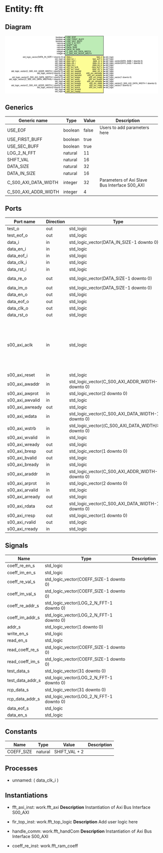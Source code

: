 # Entity: fft

## Diagram

![Diagram](fft.svg "Diagram")
## Generics

| Generic name         | Type    | Value | Description                                    |
| -------------------- | ------- | ----- | ---------------------------------------------- |
| USE_EOF              | boolean | false | Users to add parameters here                   |
| USE_FIRST_BUFF       | boolean | true  |                                                |
| USE_SEC_BUFF         | boolean | true  |                                                |
| LOG_2_N_FFT          | natural | 11    |                                                |
| SHIFT_VAL            | natural | 16    |                                                |
| DATA_SIZE            | natural | 32    |                                                |
| DATA_IN_SIZE         | natural | 16    |                                                |
| C_S00_AXI_DATA_WIDTH | integer | 32    | Parameters of Axi Slave Bus Interface S00_AXI  |
| C_S00_AXI_ADDR_WIDTH | integer | 4     |                                                |
## Ports

| Port name       | Direction | Type                                                  | Description                                                                                       |
| --------------- | --------- | ----------------------------------------------------- | ------------------------------------------------------------------------------------------------- |
| test_o          | out       | std_logic                                             |                                                                                                   |
| test_eof_o      | out       | std_logic                                             |                                                                                                   |
| data_i          | in        | std_logic_vector(DATA_IN_SIZE-1 downto 0)             | input data                                                                                        |
| data_en_i       | in        | std_logic                                             |                                                                                                   |
| data_eof_i      | in        | std_logic                                             |                                                                                                   |
| data_clk_i      | in        | std_logic                                             |                                                                                                   |
| data_rst_i      | in        | std_logic                                             |                                                                                                   |
| data_re_o       | out       | std_logic_vector(DATA_SIZE-1 downto 0)                | for the next component                                                                            |
| data_im_o       | out       | std_logic_vector(DATA_SIZE-1 downto 0)                |                                                                                                   |
| data_en_o       | out       | std_logic                                             |                                                                                                   |
| data_eof_o      | out       | std_logic                                             |                                                                                                   |
| data_clk_o      | out       | std_logic                                             |                                                                                                   |
| data_rst_o      | out       | std_logic                                             |                                                                                                   |
| s00_axi_aclk    | in        | std_logic                                             | User ports endsDo not modify the ports beyond this line Ports of Axi Slave Bus Interface S00_AXI  |
| s00_axi_reset   | in        | std_logic                                             |                                                                                                   |
| s00_axi_awaddr  | in        | std_logic_vector(C_S00_AXI_ADDR_WIDTH-1 downto 0)     |                                                                                                   |
| s00_axi_awprot  | in        | std_logic_vector(2 downto 0)                          |                                                                                                   |
| s00_axi_awvalid | in        | std_logic                                             |                                                                                                   |
| s00_axi_awready | out       | std_logic                                             |                                                                                                   |
| s00_axi_wdata   | in        | std_logic_vector(C_S00_AXI_DATA_WIDTH-1 downto 0)     |                                                                                                   |
| s00_axi_wstrb   | in        | std_logic_vector((C_S00_AXI_DATA_WIDTH/8)-1 downto 0) |                                                                                                   |
| s00_axi_wvalid  | in        | std_logic                                             |                                                                                                   |
| s00_axi_wready  | out       | std_logic                                             |                                                                                                   |
| s00_axi_bresp   | out       | std_logic_vector(1 downto 0)                          |                                                                                                   |
| s00_axi_bvalid  | out       | std_logic                                             |                                                                                                   |
| s00_axi_bready  | in        | std_logic                                             |                                                                                                   |
| s00_axi_araddr  | in        | std_logic_vector(C_S00_AXI_ADDR_WIDTH-1 downto 0)     |                                                                                                   |
| s00_axi_arprot  | in        | std_logic_vector(2 downto 0)                          |                                                                                                   |
| s00_axi_arvalid | in        | std_logic                                             |                                                                                                   |
| s00_axi_arready | out       | std_logic                                             |                                                                                                   |
| s00_axi_rdata   | out       | std_logic_vector(C_S00_AXI_DATA_WIDTH-1 downto 0)     |                                                                                                   |
| s00_axi_rresp   | out       | std_logic_vector(1 downto 0)                          |                                                                                                   |
| s00_axi_rvalid  | out       | std_logic                                             |                                                                                                   |
| s00_axi_rready  | in        | std_logic                                             |                                                                                                   |
## Signals

| Name             | Type                                     | Description |
| ---------------- | ---------------------------------------- | ----------- |
| coeff_re_en_s    | std_logic                                |             |
|  coeff_im_en_s   | std_logic                                |             |
| coeff_re_val_s   | std_logic_vector(COEFF_SIZE-1 downto 0)  |             |
|  coeff_im_val_s  | std_logic_vector(COEFF_SIZE-1 downto 0)  |             |
| coeff_re_addr_s  | std_logic_vector(LOG_2_N_FFT-1 downto 0) |             |
|  coeff_im_addr_s | std_logic_vector(LOG_2_N_FFT-1 downto 0) |             |
| addr_s           | std_logic_vector(1 downto 0)             |             |
| write_en_s       | std_logic                                |             |
|  read_en_s       | std_logic                                |             |
| read_coeff_re_s  | std_logic_vector(COEFF_SIZE-1 downto 0)  |             |
| read_coeff_im_s  | std_logic_vector(COEFF_SIZE-1 downto 0)  |             |
| test_data_s      | std_logic_vector(31 downto 0)            |             |
| test_data_addr_s | std_logic_vector(LOG_2_N_FFT-1 downto 0) |             |
| rcp_data_s       | std_logic_vector(31 downto 0)            |             |
| rcp_data_addr_s  | std_logic_vector(LOG_2_N_FFT-1 downto 0) |             |
| data_eof_s       | std_logic                                |             |
| data_en_s        | std_logic                                |             |
## Constants

| Name       | Type    | Value          | Description |
| ---------- | ------- | -------------- | ----------- |
| COEFF_SIZE | natural |  SHIFT_VAL + 2 |             |
## Processes
- unnamed: ( data_clk_i )
## Instantiations

- fft_axi_inst: work.fft_axi
**Description**
Instantiation of Axi Bus Interface S00_AXI

- fir_top_inst: work.fft_top_logic
**Description**
Add user logic here

- handle_comm: work.fft_handCom
**Description**
Instantiation of Axi Bus Interface S00_AXI

- coeff_re_inst: work.fft_ram_coeff

